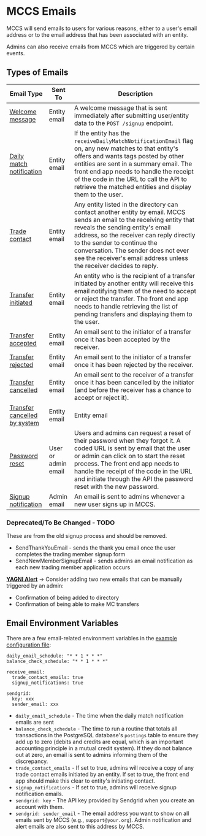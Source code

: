 # MCCS Emails

MCCS will send emails to users for various reasons, either to a user's email address or to the email address that has been associated with an entity.

Admins can also receive emails from MCCS which are triggered by certain events.

## Types of Emails

Email Type | Sent To | Description
--- | --- | ---
[Welcome message](/template/email/welcome.html) | Entity email |  A welcome message that is sent immediately after submitting user/entity data to the `POST /signup` endpoint.
[Daily match notification](/template/email/dailyEmail.html) | Entity email | If the entity has the `receiveDailyMatchNotificationEmail` flag on, any new matches to that entity's offers and wants tags posted by other entities are sent in a summary email. The front end app needs to handle the receipt of the code in the URL to call the API to retrieve the matched entities and display them to the user.
[Trade contact](/internal/pkg/email/email.go) | Entity email | Any entity listed in the directory can contact another entity by email. MCCS sends an email to the receiving entity that reveals the sending entity's email address, so the receiver can reply directly to the sender to continue the conversation. The sender does not ever see the receiver's email address unless the receiver decides to reply.
[Transfer initiated](/internal/pkg/email/transfer.go) | Entity email | An entity who is the recipient of a transfer initiated by another entity will receive this email notifying them of the need to accept or reject the transfer. The front end app needs to handle retrieving the list of pending transfers and displaying them to the user.
[Transfer accepted](/internal/pkg/email/transfer.go) | Entity email | An email sent to the initiator of a transfer once it has been accepted by the receiver.
[Transfer rejected](/internal/pkg/email/transfer.go) | Entity email | An email sent to the initiator of a transfer once it has been rejected by the receiver.
[Transfer cancelled](/internal/pkg/email/transfer.go) | Entity email | An email sent to the receiver of a transfer once it has been cancelled by the initiator (and before the receiver has a chance to accept or reject it).
[Transfer cancelled by system](/internal/pkg/email/transfer.go) | Entity email | Entity email | An email sent to the initiator of a transfer once it has been rejected by MCCS. The usual reason this will happen is because the initiator's and/or receiver's balance will breach the maximum positive and/or negative balance limits if the transfer were to be completed.
[Password reset](/internal/pkg/email/email.go) | User or admin email | Users and admins can request a reset of their password when they forgot it. A coded URL is sent by email that the user or admin can click on to start the reset process. The front end app needs to handle the receipt of the code in the URL and initiate through the API the password reset with the new password.
[Signup notification](/internal/pkg/email/email.go) | Admin email | An email is sent to admins whenever a new user signs up in MCCS.

### Deprecated/To Be Changed - TODO

These are from the old signup process and should be removed.

- SendThankYouEmail - sends the thank you email once the user completes the trading member signup form
- SendNewMemberSignupEmail - sends admins an email notification as each new trading member application occurs


**[YAGNI Alert](https://en.wikipedia.org/wiki/You_aren%27t_gonna_need_it)** -> Consider adding two new emails that can be manually triggered by an admin:

- Confirmation of being added to directory
- Confirmation of being able to make MC transfers

## Email Environment Variables

There are a few email-related environment variables in the [example configuration file](/configs/development-example.yaml):

```
daily_email_schedule: "* * 1 * * *"
balance_check_schedule: "* * 1 * * *"

receive_email:
  trade_contact_emails: true
  signup_notifications: true

sendgrid:
  key: xxx
  sender_email: xxx
```

- `daily_email_schedule` - The time when the daily match notification emails are sent
- `balance_check_schedule` - The time to run a routine that totals all transactions in the PostgreSQL database's `postings` table to ensure they add up to zero (debits and credits are equal, which is an important accounting principle in a mutual credit system). If they do not balance out at zero, an email is sent to admins informing them of the discrepancy.
- `trade_contact_emails` - If set to true, admins will receive a copy of any trade contact emails initiated by an entity. If set to true, the front end app should make this clear to entity's initiating contact.
- `signup_notifications` - If set to true, admins will receive signup notification emails.
- `sendgrid: key` - The API key provided by Sendgrid when you create an account with them.
- `sendgrid: sender_email` - The email address you want to show on all emails sent by MCCS (e.g., `support@your.org`). Admin notification and alert emails are also sent to this address by MCCS.
